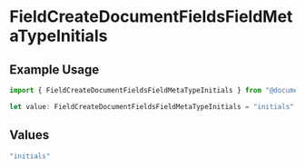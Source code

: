 # FieldCreateDocumentFieldsFieldMetaTypeInitials

## Example Usage

```typescript
import { FieldCreateDocumentFieldsFieldMetaTypeInitials } from "@documenso/sdk-typescript/models/operations";

let value: FieldCreateDocumentFieldsFieldMetaTypeInitials = "initials";
```

## Values

```typescript
"initials"
```